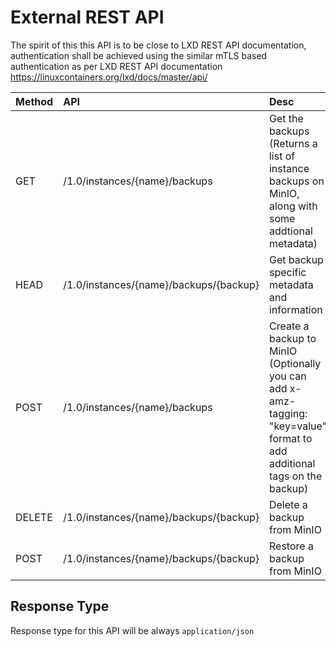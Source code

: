 # External REST API

The spirit of this this API is to be close to LXD REST API documentation, authentication shall be achieved using the similar mTLS based authentication as per LXD REST API documentation https://linuxcontainers.org/lxd/docs/master/api/

| Method | API                                    | Desc                                                                                                                     |
|:-------|:---------------------------------------|:-------------------------------------------------------------------------------------------------------------------------|
| GET    | /1.0/instances/{name}/backups          | Get the backups (Returns a list of instance backups on MinIO, along with some addtional metadata)                        |
| HEAD   | /1.0/instances/{name}/backups/{backup} | Get backup specific metadata and information                                                                             |
| POST   | /1.0/instances/{name}/backups          | Create a backup to MinIO (Optionally you can add x-amz-tagging: "key=value" format to add additional tags on the backup) |
| DELETE | /1.0/instances/{name}/backups/{backup} | Delete a backup from MinIO                                                                                               |
| POST   | /1.0/instances/{name}/backups/{backup} | Restore a backup from MinIO                                                                                              |

## Response Type
Response type for this API will be always `application/json`

